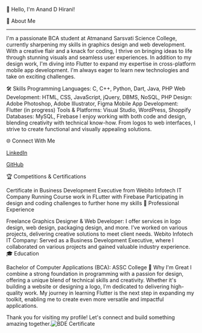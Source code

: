 👋 Hello, 
I'm Anand D Hirani!

🚀 About Me 

_______________________________________________________________________________________________________________

I'm a passionate BCA student at Atmanand Sarsvati Science College, currently sharpening my skills in graphics design and web development. With a creative flair and a knack for coding, I thrive on bringing ideas to life through stunning visuals and seamless user experiences. In addition to my design work, I'm diving into Flutter to expand my expertise in cross-platform mobile app development. I'm always eager to learn new technologies and take on exciting challenges.

🛠 Skills
Programming Languages: C, C++, Python, Dart, Java, PHP
Web Development: HTML, CSS, JavaScript, jQuery, DBMS, NoSQL, PHP
Design: Adobe Photoshop, Adobe Illustrator, Figma
Mobile App Development: Flutter (in progress)
Tools & Platforms: Visual Studio, WordPress, Shoppify
Databases: MySQL, Firebase
I enjoy working with both code and design, blending creativity with technical know-how. From logos to web interfaces, I strive to create functional and visually appealing solutions.

🌐 Connect With Me

[LinkedIn](https://www.linkedin.com/in/anand-hirani/)

[GitHub](www.github.com/HiraniAnand)

🏆 Competitions & Certifications

Certificate in Business Development Executive from Webito Infotech IT Company
Running Course work in FLutter with Firebase
Participating in design and coding challenges to further hone my skills
💼 Professional Experience

Freelance Graphics Designer & Web Developer: I offer services in logo design, web design, packaging design, and more. I’ve worked on various projects, delivering creative solutions to meet client needs.
Webito Infotech IT Company: Served as a Business Development Executive, where I collaborated on various projects and gained valuable industry experience.
🎓 Education

Bachelor of Computer Applications (BCA): ASSC College
🌟 Why I'm Great I combine a strong foundation in programming with a passion for design, offering a unique blend of technical skills and creativity. Whether it's building a website or designing a logo, I'm dedicated to delivering high-quality work. My journey in learning Flutter is the next step in expanding my toolkit, enabling me to create even more versatile and impactful applications.

Thank you for visiting my profile! Let's connect and build something amazing together.![BDE Certificate](https://github.com/user-attachments/assets/ee7d1611-15bb-4f85-b529-74d433bc35d2)
